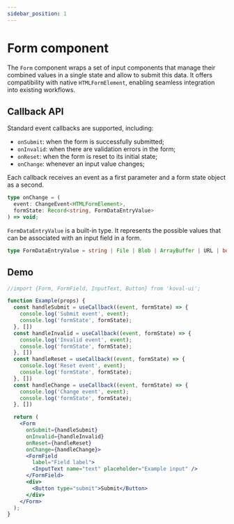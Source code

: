 ```yaml
---
sidebar_position: 1
---
```


# Form component

The `Form` component wraps a set of input components that manage their combined values in a single state and allow to submit this data. It offers compatibility with native `HTMLFormElement`, enabling seamless integration into existing workflows.

## Callback API

Standard event callbacks are supported, including:

- `onSubmit`: when the form is successfully submitted;
- `onInvalid`: when there are validation errors in the form;
- `onReset`: when the form is reset to its initial state;
- `onChange`: whenever an input value changes;

Each callback receives an event as a first parameter and a form state object as a second.

```ts
type onChange = (
  event: ChangeEvent<HTMLFormElement>,
  formState: Record<string, FormDataEntryValue>
) => void;
```

`FormDataEntryValue` is a built-in type. It represents the possible values that can be associated with an input field in a form.

```ts
type FormDataEntryValue = string | File | Blob | ArrayBuffer | URL | boolean;
```

## Demo

```jsx live
//import {Form, FormField, InputText, Button} from 'koval-ui';

function Example(props) {
  const handleSubmit = useCallback((event, formState) => {
    console.log('Submit event', event);
    console.log('formState', formState);
  }, [])
  const handleInvalid = useCallback((event, formState) => {
    console.log('Invalid event', event);
    console.log('formState', formState);
  }, [])
  const handleReset = useCallback((event, formState) => {
    console.log('Reset event', event);
    console.log('formState', formState);
  }, [])
  const handleChange = useCallback((event, formState) => {
    console.log('Change event', event);
    console.log('formState', formState);
  }, [])

  return (
    <Form
      onSubmit={handleSubmit}
      onInvalid={handleInvalid}
      onReset={handleReset}
      onChange={handleChange}>
      <FormField
        label="Field label">
        <InputText name="text" placeholder="Example input" />
      </FormField>
      <div>
        <Button type="submit">Submit</Button>
      </div>
    </Form>
  );
}
```
